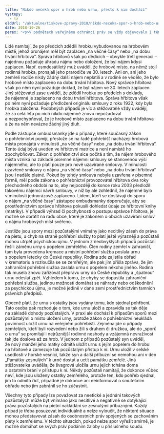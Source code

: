 ```yaml
---
title: "Nikdo nečeká spor o hrob nebo urnu, přesto k nim dochází"
vystupy:
  - tz
oldUrl: "/aktualne/tiskove-zpravy-2018/nikdo-neceka-spor-o-hrob-nebo-urnu-presto-k-nim-dochazi"
date: 2018-10-26
perex: "<p>V podnětech veřejnému ochránci práv se vždy objevovalo i téma pohřebnictví a práva na pietu. Nejčastěji si lidé stěžují na zrušení hrobu bez vědomí části příbuzných či na nemožnost uctít památku zemřelého kvůli znepřístupnění zpopelněných ostatků. V posledních třech letech šlo o třicítku případů a častěji než v minulosti v nich šlo také o hroby „na věčné časy“.</p>"
---
```


<!-- imported from the old website -->

<p>Lidé namítají, že po předcích zdědili hrobku vybudovanou na hrobovém místě, jehož pronájem měl být zaplacen „na věčné časy“ nebo „na dobu trvání hřbitova“. Správa hřbitovů však po dědicích – obvykle třetí generaci – najednou požaduje úhradu nájmu nebo doložení, že byl nájem kdysi zaplacen. Např. osmdesátiletý muž uváděl, že hrobové místo, na němž stojí rodinná hrobka, pronajali jeho prarodiče ve 30. letech. Ani on, ani jeho zemřelí rodiče nikdy žádný další nájem neplatili a v rodině se vědělo, že bylo hrobové místo zaplaceno na dobu trvání hřbitova. Nový správce hřbitova však po něm nyní požaduje doklad, že byl nájem ve 30. letech zaplacen. Jiný stěžovatel zase uváděl, že zdědil hrobku po předcích s doklady, že nájemné je zaplaceno na dobu trvání hřbitova. Správa hřbitova však po něm nyní požaduje předložení originálu smlouvy z roku 1922, kdy byla hrobka založena. Podobných případů je víc a stěžovatelé vždy uvádějí, že za celá léta po nich nikdo nájemné znovu nepožadoval a nezpochybňoval, že je hrobové místo zaplaceno na dobu trvání hřbitova a že na něm nevázne žádný jiný dluh.</p> <p>Podle zástupce ombudsmanky jde o případy, které současný zákon o pohřebnictví pomíjí, přestože se na řadě pohřebišť nacházejí hrobová místa pronajatá v minulosti „na věčné časy“ nebo „na dobu trvání hřbitova“. Tento údaj bývá uveden ve hřbitovní matrice a není namístě ho zpochybňovat. Zákon o pohřebnictví sice počítá s tím, že nájem hrobového místa vzniká na základě písemné nájemní smlouvy se stanovenou výší nájemného, ale to platí pouze pro nově uzavírané smlouvy. V minulosti uzavřené smlouvy o nájmu „na věčné časy“ nebo „na dobu trvání hřbitova“ jsou i nadále platné. Pokud by tehdy smlouva nebyla uzavřena v písemné formě, měl podle zákona o pohřebnictví provozovatel hřbitova dva roky přechodného období na to, aby nejpozději do konce roku 2003 předložil takovému nájemci návrh smlouvy, v níž by ale zohlednil, že nájemné bylo v minulosti jednorázově zaplaceno. Lidem, kteří se dostávají do sporu o nájem „na věčné časy“ zástupce ombudsmanky doporučuje, aby se prostřednictvím správce hřbitova pokusili dohledat údaje ze hřbitovní knihy (matriky). V případě výhrad či pochybností o postupu správce hřbitova, je možné se obrátit na radu obce, které je zákonem o obcích uzavírání smluv o nájmu hrobových míst svěřeno.</p> <p>Jestliže jsou spory mezi pozůstalými vnímány jako necitlivý zásah do práva na pietu, u chyb na straně pohřební služby to platí ještě výrazněji a pozůstalí mohou utrpět psychickou újmu. V jednom z neobvyklých případů pozůstalí řešili záměnu urny s popelem zemřelého. Člen rodiny zemřel v zahraničí, tam byla provedena kremace a místní pohřební služba poslala urnu s popelem letecky do České republiky. Rodina zde zajistila obřad v krematoriu a rozloučila se se zemřelým, ale pak jim přišla zpráva, že jim zahraniční pohřební služba zaslala urnu s popelem někoho jiného. Rodina tak musela znovu zařizovat přepravu urny do České republiky a „špatnou“ urnu odeslat zpět. Vzhledem k tomu, že chyby se dopustila zahraniční pohřební služba, jedinou možností domáhat se náhrady nebo odškodnění za psychickou újmu, je možné jedině v dané zemi prostřednictvím tamních právních předpisů.</p> <p>Obecně platí, že urnu s ostatky jsou vydány tomu, kdo sjednal pohřbení. Tato osoba pak rozhoduje o tom, kde urnu uloží a zpravidla se tak děje na základě dohody pozůstalých. V praxi ale dochází k případům sporů mezi pozůstalými o místo uložení urny, protože zákon o pohřebnictví neukládá povinnost uložit urnu na veřejném pohřebišti. Zejména jde o případy zemřelých, kteří byli rozvedení nebo žili s druhem či družkou, ale do „sporů o urnu“ se promítají i nejrůznější rodinné neshody a vzájemná nevraživost tak jde doslova až za hrob. V jednom z případů pozůstalý syn uváděl, že nový manžel jeho matky odmítá uložit urnu s jejím popelem do hrobu na hřbitově a zamezuje tak pozůstalým přístup k ní. Urnu uložil v selské usedlosti v horské vesnici, takže syn a další příbuzní se nemohou ani v den „Památky zesnulých“ k urně dostat a uctít památku zemřelé. Jiná stěžovatelka uváděla, že švagrová uložila urnu jejich tchána doma a ostatním brání v přístupu k ní. Někdy pozůstalí namítají, že dokonce vůbec neví, kde jsou uloženy ostatky zemřelého, protože ten, kdo pohřeb sjednal, jim to odmítá říct, případně je dokonce ani neinformoval o smutečním obřadu nebo jim zabránil se ho zúčastnit.</p><p> Všechny tyto případy lze považovat za neetické a jednání takových pozůstalých může být vnímáno jako necitlivé a negativně se dotýkající práva pozůstalých na pietní nakládání se zesnulými příbuznými. Každý případ je třeba posuzovat individuálně a nelze vyloučit, že některé situace mohou představovat zásah do osobnostních práv spojených se zachováním piety k zemřelému. V těchto situacích, pokud nelze spor vyřešit smírně, je možné domáhat se svých práv podáním žaloby u příslušného soudu.</p>
